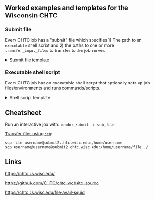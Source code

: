 ## Worked examples and templates for the Wisconsin CHTC

### Submit file

Every CHTC job has a "submit" file which specifies 1) The path to an `executable` shell script and 2) the paths to one or more `transfer_input_files` to transfer to the job server.

<details>
<summary>Submit file template</summary>

```
# template.sub
# starter submit file for CHTC jobs

universe = vanilla
log = job_$(Cluster).log
error = job_$(Cluster)_$(Process).err
output = job_$(Cluster)_$(Process).out

executable = 
arguments = 

should_transfer_files = YES
when_to_transfer_output = ON_EXIT
transfer_input_files = 

request_cpus = 1
request_memory = 1GB
request_disk = 1GB

queue 1
```

</details>

### Executable shell script

Every CHTC job has an executable shell script that optionally sets up job files/environments and runs commands/scripts.

<details>
<summary>Shell script template</summary>

```
#!/bin/bash

# setup job files/environments
tar -xzf jobfiles.tar.gz

# run an R/python/other script
python jobscript.py
```

</details>

## Cheatsheet

Run an interactive job with: `condor_submit -i sub_file`

[Transfer files using `scp`](https://chtc.cs.wisc.edu/connecting.shtml): 

```shell
scp file username@submit2.chtc.wisc.edu:/home/username
scp username@username@submit2.chtc.wisc.edu:/home/username/file ./
```

## Links

https://chtc.cs.wisc.edu/

https://github.com/CHTC/chtc-website-source

https://chtc.cs.wisc.edu/file-avail-squid

